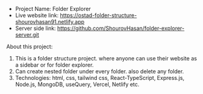 * Project Name: Folder Explorer
* Live website link: https://ostad-folder-structure-shourovhasan91.netlify.app
* Server side link: https://github.com/ShourovHasan/folder-explorer-server.git

About this project:
1. This is a folder structure project. where anyone can use their website as a sidebar or for folder explorer.
2. Can create nested folder under every folder. also delete any folder.
3. Technologies: html, css, tailwind css, React-TypeScript, Express.js, Node.js, MongoDB, useQuery, Vercel, Netlify etc.